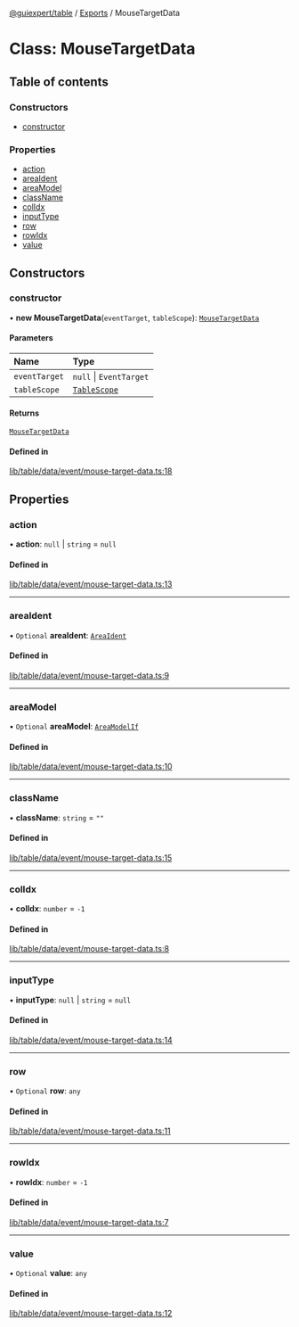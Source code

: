 [@guiexpert/table](../README.md) / [Exports](../modules.md) / MouseTargetData

# Class: MouseTargetData

## Table of contents

### Constructors

- [constructor](MouseTargetData.md#constructor)

### Properties

- [action](MouseTargetData.md#action)
- [areaIdent](MouseTargetData.md#areaident)
- [areaModel](MouseTargetData.md#areamodel)
- [className](MouseTargetData.md#classname)
- [colIdx](MouseTargetData.md#colidx)
- [inputType](MouseTargetData.md#inputtype)
- [row](MouseTargetData.md#row)
- [rowIdx](MouseTargetData.md#rowidx)
- [value](MouseTargetData.md#value)

## Constructors

### constructor

• **new MouseTargetData**(`eventTarget`, `tableScope`): [`MouseTargetData`](MouseTargetData.md)

#### Parameters

| Name | Type |
| :------ | :------ |
| `eventTarget` | ``null`` \| `EventTarget` |
| `tableScope` | [`TableScope`](TableScope.md) |

#### Returns

[`MouseTargetData`](MouseTargetData.md)

#### Defined in

[lib/table/data/event/mouse-target-data.ts:18](https://github.com/guiexperttable/ge-table/blob/6aaca3c/libs/table/src/lib/table/data/event/mouse-target-data.ts#L18)

## Properties

### action

• **action**: ``null`` \| `string` = `null`

#### Defined in

[lib/table/data/event/mouse-target-data.ts:13](https://github.com/guiexperttable/ge-table/blob/6aaca3c/libs/table/src/lib/table/data/event/mouse-target-data.ts#L13)

___

### areaIdent

• `Optional` **areaIdent**: [`AreaIdent`](../modules.md#areaident)

#### Defined in

[lib/table/data/event/mouse-target-data.ts:9](https://github.com/guiexperttable/ge-table/blob/6aaca3c/libs/table/src/lib/table/data/event/mouse-target-data.ts#L9)

___

### areaModel

• `Optional` **areaModel**: [`AreaModelIf`](../interfaces/AreaModelIf.md)

#### Defined in

[lib/table/data/event/mouse-target-data.ts:10](https://github.com/guiexperttable/ge-table/blob/6aaca3c/libs/table/src/lib/table/data/event/mouse-target-data.ts#L10)

___

### className

• **className**: `string` = `""`

#### Defined in

[lib/table/data/event/mouse-target-data.ts:15](https://github.com/guiexperttable/ge-table/blob/6aaca3c/libs/table/src/lib/table/data/event/mouse-target-data.ts#L15)

___

### colIdx

• **colIdx**: `number` = `-1`

#### Defined in

[lib/table/data/event/mouse-target-data.ts:8](https://github.com/guiexperttable/ge-table/blob/6aaca3c/libs/table/src/lib/table/data/event/mouse-target-data.ts#L8)

___

### inputType

• **inputType**: ``null`` \| `string` = `null`

#### Defined in

[lib/table/data/event/mouse-target-data.ts:14](https://github.com/guiexperttable/ge-table/blob/6aaca3c/libs/table/src/lib/table/data/event/mouse-target-data.ts#L14)

___

### row

• `Optional` **row**: `any`

#### Defined in

[lib/table/data/event/mouse-target-data.ts:11](https://github.com/guiexperttable/ge-table/blob/6aaca3c/libs/table/src/lib/table/data/event/mouse-target-data.ts#L11)

___

### rowIdx

• **rowIdx**: `number` = `-1`

#### Defined in

[lib/table/data/event/mouse-target-data.ts:7](https://github.com/guiexperttable/ge-table/blob/6aaca3c/libs/table/src/lib/table/data/event/mouse-target-data.ts#L7)

___

### value

• `Optional` **value**: `any`

#### Defined in

[lib/table/data/event/mouse-target-data.ts:12](https://github.com/guiexperttable/ge-table/blob/6aaca3c/libs/table/src/lib/table/data/event/mouse-target-data.ts#L12)
